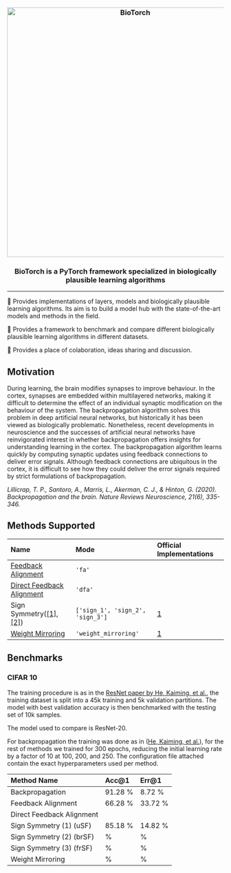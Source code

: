 <h3 align="center">
    <img width="580" alt="BioTorch" src="https://user-images.githubusercontent.com/17982112/121555300-2e01ee80-ca13-11eb-878d-a0f7e8b20401.png">
</h3>

<h3 align="center">
    <p>BioTorch is a PyTorch framework specialized in biologically plausible learning algorithms</p>
</h3>

---

🧠 Provides implementations of layers, models and biologically plausible learning algorithms. Its aim is to build a model hub with the state-of-the-art models and methods in the field.

🧠 Provides a framework to benchmark and compare different biologically plausible learning algorithms in different datasets. 

🧠 Provides a place of colaboration, ideas sharing and discussion.  

## Motivation

During learning, the brain modifies synapses to improve behaviour. In the cortex, synapses are embedded within multilayered networks, making it difficult to determine the effect of an individual synaptic modification on the behaviour of the system. The backpropagation algorithm solves this problem in deep artificial neural networks, but historically it has been viewed as biologically problematic. Nonetheless, recent developments in neuroscience and the successes of artificial neural networks have reinvigorated interest in whether backpropagation offers insights for understanding learning in the cortex. The backpropagation algorithm learns quickly by computing synaptic updates using feedback connections to deliver error signals. Although feedback connections are ubiquitous in the cortex, it is difficult to see how they could deliver the error signals required by strict formulations of backpropagation.

_Lillicrap, T. P., Santoro, A., Marris, L., Akerman, C. J., & Hinton, G. (2020). Backpropagation and the brain. Nature Reviews Neuroscience, 21(6), 335-346._

## Methods Supported

| Name  | Mode | Official Implementations|
| :---         |     :---      | :---      |
| [Feedback Alignment](https://arxiv.org/abs/1411.0247)    | `'fa'`     | |
| [Direct Feedback Alignment](https://arxiv.org/abs/1609.01596)    |   `'dfa'`     | |
| Sign Symmetry([[1]](https://arxiv.org/pdf/1510.05067.pdf), [[2]](https://arxiv.org/abs/1811.03567))    | `['sign_1', 'sign_2', 'sign_3']`  | [1](https://github.com/willwx/sign-symmetry)|
| [Weight Mirroring](https://arxiv.org/abs/1904.05391)     |  `'weight_mirroring'` | [1](https://github.com/makrout/Deep-Learning-without-Weight-Transport) |

## Benchmarks

### CIFAR 10

The training procedure is as in the [ResNet paper by He, Kaiming, et al.](https://arxiv.org/abs/1512.03385), the training dataset is split into a 45k training and 5k validation partitions. The model with best validation accuracy is then benchmarked with the testing set of 10k samples. 

The model used to compare is ResNet-20. 

For backpropagation the training was done as in ([He, Kaiming, et al.](https://arxiv.org/abs/1512.03385)), for the rest of methods we trained for 300 epochs, reducing the initial learning rate by a factor of 10 at 100, 200, and 250. The configuration file attached contain the exact hyperparameters used per method. 

| Method Name  | Acc@1 | Err@1| 
| :---         |     :---      | :--- |
| Backpropagation| 91.28 % | 8.72 % |
| Feedback Alignment|   66.28 %   |    33.72 %    |
| Direct Feedback Alignment|         |
| Sign Symmetry (1) (uSF)| 85.18 %  |  14.82 %    |
| Sign Symmetry (2) (brSF)|  %  |  %      |
| Sign Symmetry (3) (frSF)|  %  |  %      |
| Weight Mirroring| %  |  %   |


